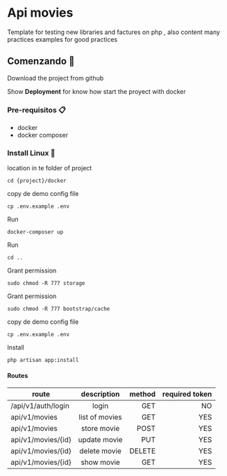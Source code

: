 # Api movies

Template for testing new libraries and factures on php , also content many practices examples for good practices 

## Comenzando 🚀

Download the project from github

Show **Deployment** for know how start the proyect with docker


### Pre-requisitos 📋

* docker 
* docker composer

### Install Linux 🔧

location in te folder of project
```
cd {project}/docker
```
copy de demo config file
```
cp .env.example .env
```
Run
```
docker-composer up
```
Run
```
cd ..
```
Grant permission
```
sudo chmod -R 777 storage
```
Grant permission
```
sudo chmod -R 777 bootstrap/cache
```
copy de demo config file
```
cp .env.example .env
```
Install 
```
php artisan app:install
```



#### Routes

| route        | description           | method |required token  |
| -------------|:---------------------:| ---------------:| ----: |
|/api/v1/auth/login   |login |GET| NO |
| api/v1/movies    | list of movies |GET |YES|
| api/v1/movies   | store movie |POST|YES|
| api/v1/movies/{id}   | update movie |PUT|YES|
| api/v1/movies/{id}   | delete movie |DELETE|YES|
| api/v1/movies/{id}   | show movie |GET|YES|
 



